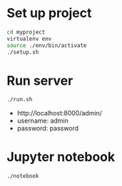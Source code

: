 # Set up project

```sh
cd myproject
virtualenv env
source ./env/bin/activate
./setup.sh
```

# Run server

```sh
./run.sh
```
* http://localhost:8000/admin/
* username: admin
* password: password

# Jupyter notebook

```sh
./notebook
```
